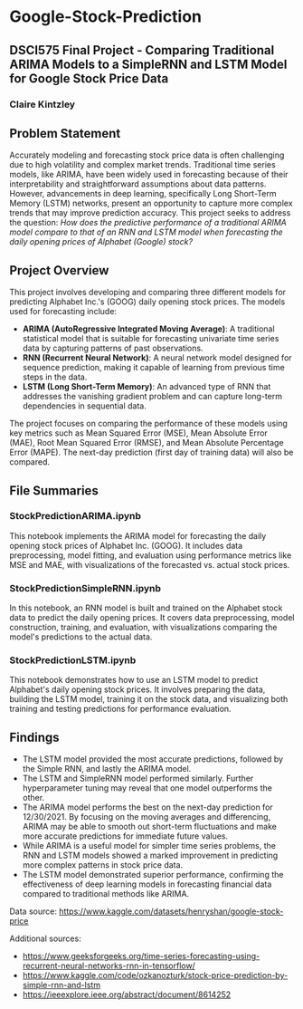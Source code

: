 # Google-Stock-Prediction
## DSCI575 Final Project - Comparing Traditional ARIMA Models to a SimpleRNN and LSTM Model for Google Stock Price Data
### Claire Kintzley

## Problem Statement
Accurately modeling and forecasting stock price data is often challenging due to high volatility and complex market trends. Traditional time series models, like ARIMA, have been widely used in forecasting because of their interpretability and straightforward assumptions about data patterns. However, advancements in deep learning, specifically Long Short-Term Memory (LSTM) networks, present an opportunity to capture more complex trends that may improve prediction accuracy. This project seeks to address the question: _How does the predictive performance of a traditional ARIMA model compare to that of an RNN and LSTM model when forecasting the daily opening prices of Alphabet (Google) stock?_ 

## Project Overview
This project involves developing and comparing three different models for predicting Alphabet Inc.'s (GOOG) daily opening stock prices. The models used for forecasting include:

- **ARIMA (AutoRegressive Integrated Moving Average)**: A traditional statistical model that is suitable for forecasting univariate time series data by capturing patterns of past observations.
- **RNN (Recurrent Neural Network)**: A neural network model designed for sequence prediction, making it capable of learning from previous time steps in the data.
- **LSTM (Long Short-Term Memory)**: An advanced type of RNN that addresses the vanishing gradient problem and can capture long-term dependencies in sequential data.

The project focuses on comparing the performance of these models using key metrics such as Mean Squared Error (MSE), Mean Absolute Error (MAE), Root Mean Squared Error (RMSE), and Mean Absolute Percentage Error (MAPE). The next-day prediction (first day of training data) will also be compared.

## File Summaries

### StockPredictionARIMA.ipynb
This notebook implements the ARIMA model for forecasting the daily opening stock prices of Alphabet Inc. (GOOG). It includes data preprocessing, model fitting, and evaluation using performance metrics like MSE and MAE, with visualizations of the forecasted vs. actual stock prices.

### StockPredictionSimpleRNN.ipynb
In this notebook, an RNN model is built and trained on the Alphabet stock data to predict the daily opening prices. It covers data preprocessing, model construction, training, and evaluation, with visualizations comparing the model's predictions to the actual data.

### StockPredictionLSTM.ipynb
This notebook demonstrates how to use an LSTM model to predict Alphabet's daily opening stock prices. It involves preparing the data, building the LSTM model, training it on the stock data, and visualizing both training and testing predictions for performance evaluation.

## Findings
- The LSTM model provided the most accurate predictions, followed by the Simple RNN, and lastly the ARIMA model.
- The LSTM and SimpleRNN model performed similarly. Further hyperparameter tuning may reveal that one model outperforms the other. 
- The ARIMA model performs the best on the next-day prediction for 12/30/2021. By focusing on the moving averages and differencing, ARIMA may be able to smooth out short-term fluctuations and make more accurate predictions for immediate future values.
- While ARIMA is a useful model for simpler time series problems, the RNN and LSTM models showed a marked improvement in predicting more complex patterns in stock price data.
- The LSTM model demonstrated superior performance, confirming the effectiveness of deep learning models in forecasting financial data compared to traditional methods like ARIMA.


Data source: https://www.kaggle.com/datasets/henryshan/google-stock-price

Additional sources:
- https://www.geeksforgeeks.org/time-series-forecasting-using-recurrent-neural-networks-rnn-in-tensorflow/
- https://www.kaggle.com/code/ozkanozturk/stock-price-prediction-by-simple-rnn-and-lstm
- https://ieeexplore.ieee.org/abstract/document/8614252